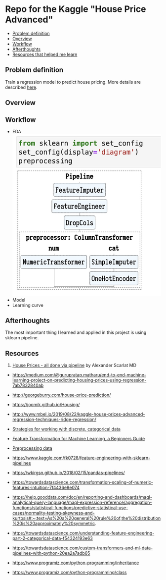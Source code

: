 # Repo for the Kaggle "House Price Advanced"

- [Problem definition](#0)
- [Overview](#1)
- [Workflow](#2)
- [Afterthoughts](#3)
- [Resources that helped me learn](#4)

## Problem definition <a id="0"></a>
Train a regression model to predict house pricing. More details are described [here](https://www.kaggle.com/c/house-prices-advanced-regression-techniques/overview).

## Overview <a id="1"></a>

## Workflow <a id="2"></a>
- EDA
  ![](https://github.com/zhangyang2017/kaggle_HousePrices_Advanced/blob/master/figures/preprocessing.jpg)
- Model
- Learning curve

## Afterthoughts <a id="3"></a>
The most important thing I learned and applied in this project is using sklearn pipeline.

## Resources <a id="4"></a>

1. [House Prices - all done via pipeline](https://www.kaggle.com/drscarlat/house-prices-all-done-via-pipeline/log) by Alexander Scarlat MD
- https://medium.com/@gurupratap.matharu/end-to-end-machine-learning-project-on-predicting-housing-prices-using-regression-7ab7832840ab
- http://georgeburry.com/house-price-prediction/
- https://joomik.github.io/Housing/
- http://www.mbel.io/2019/08/22/kaggle-house-prices-advanced-regression-techniques-ridge-regression/
- [Strategies for working with discrete, categorical data](https://towardsdatascience.com/understanding-feature-engineering-part-2-categorical-data-f54324193e63)
- [Feature Transformation for Machine Learning, a Beginners Guide](https://medium.com/vickdata/four-feature-types-and-how-to-transform-them-for-machine-learning-8693e1c24e80)
- [Preprocessing data](https://scikit-learn.org/stable/modules/preprocessing.html)
- https://www.kaggle.com/fk0728/feature-engineering-with-sklearn-pipelines
- https://wkirgsn.github.io/2018/02/15/pandas-pipelines/
- https://towardsdatascience.com/transformation-scaling-of-numeric-features-intuition-7f4436e8e074
- https://help.gooddata.com/doc/en/reporting-and-dashboards/maql-analytical-query-language/maql-expression-reference/aggregation-functions/statistical-functions/predictive-statistical-use-cases/normality-testing-skewness-and-kurtosis#:~:text=As%20a%20general%20rule%20of,the%20distribution%20is%20approximately%20symmetric.
- https://towardsdatascience.com/understanding-feature-engineering-part-2-categorical-data-f54324193e63
- https://towardsdatascience.com/custom-transformers-and-ml-data-pipelines-with-python-20ea2a7adb65



- https://www.programiz.com/python-programming/inheritance
- https://www.programiz.com/python-programming/class
